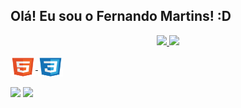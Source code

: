 ## Olá! Eu sou o Fernando Martins! :D
 
<div align="center">
  <a href="https://github.com/Danafex88">
  <img height="140em" src="https://github-readme-stats.vercel.app/api?username=Danafex88hg&show_icons=true&theme=dark&include_all_commits=true&count_private=true"/>
  <img height="140em" src="https://github-readme-stats.vercel.app/api/top-langs/?username=Danafex88g&layout=compact&langs_count=7&theme=dark"/>
</div>
  <div style="display: inline_block"><br>
   
  
  <img align="center" alt="Danafex88-HTML" height="30" width="40" src="https://raw.githubusercontent.com/devicons/devicon/master/icons/html5/html5-original.svg">
  <img align="center" alt="Danafex88-CSS" height="30" width="40" src="https://raw.githubusercontent.com/devicons/devicon/master/icons/css3/css3-original.svg">
  
    
  </div>
  <br>
  
  <div> 
  <a href="https://instagram.com/feerlbm88" target="_blank"><img src="https://img.shields.io/badge/-Instagram-%23E4405F?style=for-the-badge&logo=instagram&logoColor=white" target="_blank"></a>
  <a href = "mailto:feerlbm88@gmail.com"><img src="https://img.shields.io/badge/Gmail-D14836?style=for-the-badge&logo=gmail&logoColor=white" target="_blank"></a>
 
